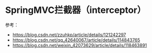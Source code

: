 # SpringMVC拦截器（interceptor）

参考：

- https://blog.csdn.net/zzuhkp/article/details/121242297
- https://blog.csdn.net/qq_42640067/article/details/114843765
- https://blog.csdn.net/weixin_42073629/article/details/118463891
